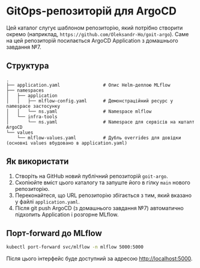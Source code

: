 # GitOps-репозиторій для ArgoCD

Цей каталог слугує шаблоном репозиторію, який потрібно створити окремо (наприклад, `https://github.com/Oleksandr-Ho/goit-argo`).
Саме на цей репозиторій посилається ArgoCD Application з домашнього завдання №7.

## Структура

```
.
├── application.yaml                # Опис Helm-деплою MLflow
├── namespaces
│   ├── application
│   │   ├── mlflow-config.yaml      # Демонстраційний ресурс у namespace застосунку
│   │   └── ns.yaml                 # Namespace mlflow
│   └── infra-tools
│       └── ns.yaml                 # Namespace для сервісів на кшталт ArgoCD
└── values
    └── mlflow-values.yaml          # Дубль overrides для довідки (основні values вбудовано в application.yaml)
```

## Як використати

1. Створіть на GitHub новий публічний репозиторій `goit-argo`.
2. Скопіюйте вміст цього каталогу та запуште його в гілку `main` нового репозиторію.
3. Переконайтеся, що URL репозиторію збігається з тим, який вказано у файлі `application.yaml`.
4. Після git push ArgoCD (з домашнього завдання №7) автоматично підхопить Application і розгорне MLflow.

## Порт-forward до MLflow

```bash
kubectl port-forward svc/mlflow -n mlflow 5000:5000
```

Після цього інтерфейс буде доступний за адресою <http://localhost:5000>.
